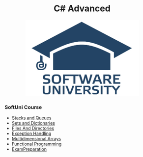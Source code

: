 <h1 align="center">C# Advanced</h1>
<p align="center"><img src="softuniLogo.PNG" alt="SoftUni Logo" width="370" height="250"></p>

<h3>SoftUni Course</h3>


<ul>
	<li><a href="https://github.com/Gandjurov/CSharp-Advanced/tree/master/01.%20Stacks%20and%20Queues">Stacks and Queues</a></li>
	<li><a href="https://github.com/Gandjurov/CSharp-Advanced/tree/master/02.%20Sets/Sets"> Sets and Dictionaries </a></li>
	<li><a href=" "> Files And Directories </a></li>
	<li><a href=" "> Exception Handling </a></li>
	<li><a href=" "> Multidimensional Arrays </a></li>
	<li><a href=" "> Functional Programming </a></li>
	<li><a href=" "> ExamPreparation </a></li>
</ul>